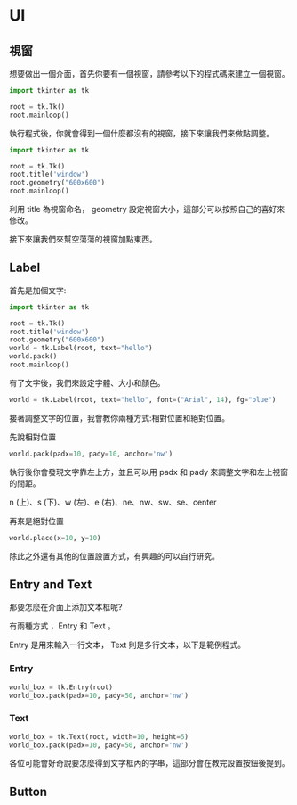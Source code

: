 # UI
## 視窗
想要做出一個介面，首先你要有一個視窗，請參考以下的程式碼來建立一個視窗。

```python linenums="1"
import tkinter as tk

root = tk.Tk()   
root.mainloop()  
```

執行程式後，你就會得到一個什麼都沒有的視窗，接下來讓我們來做點調整。

```python linenums="1"
import tkinter as tk

root = tk.Tk()  
root.title('window')    
root.geometry("600x600")   
root.mainloop()  
```

利用 title 為視窗命名， geometry 設定視窗大小，這部分可以按照自己的喜好來修改。

接下來讓我們來幫空蕩蕩的視窗加點東西。

## Label
首先是加個文字:

```python linenums="1"
import tkinter as tk

root = tk.Tk()  
root.title('window')    
root.geometry("600x600")   
world = tk.Label(root, text="hello")
world.pack()
root.mainloop()  
```

有了文字後，我們來設定字體、大小和顏色。

```python linenums="1"  
world = tk.Label(root, text="hello", font=("Arial", 14), fg="blue")
```

接著調整文字的位置，我會教你兩種方式:相對位置和絕對位置。

先說相對位置

```python linenums="1"  
world.pack(padx=10, pady=10, anchor='nw')
```

執行後你會發現文字靠左上方，並且可以用 padx 和 pady 來調整文字和左上視窗的間距。

n (上)、s (下)、w (左)、e (右)、ne、nw、sw、se、center 

再來是絕對位置

```python linenums="1"  
world.place(x=10, y=10)
```

除此之外還有其他的位置設置方式，有興趣的可以自行研究。

## Entry and Text
那要怎麼在介面上添加文本框呢?

有兩種方式 ，Entry 和 Text 。

Entry 是用來輸入一行文本， Text 則是多行文本，以下是範例程式。

### Entry
```python linenums="1"  
world_box = tk.Entry(root)
world_box.pack(padx=10, pady=50, anchor='nw')
```

### Text
```python linenums="1"  
world_box = tk.Text(root, width=10, height=5)
world_box.pack(padx=10, pady=50, anchor='nw')
```

各位可能會好奇說要怎麼得到文字框內的字串，這部分會在教完設置按鈕後提到。

## Button










